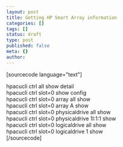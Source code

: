 ```yaml
---
layout: post
title: Getting HP Smart Array information
categories: []
tags: []
status: draft
type: post
published: false
meta: {}
author: 
---
```

<p>[sourcecode language="text"]</p>
<p>hpacucli ctrl all show detail<br />
hpacucli ctrl slot=0 show config<br />
hpacucli ctrl slot=0 array all show<br />
hpacucli ctrl slot=0 array A show<br />
hpacucli ctrl slot=0 physicaldrive all show<br />
hpacucli ctrl slot=0 physicaldrive 1I:1:1 show<br />
hpacucli ctrl slot=0 logicaldrive all show<br />
hpacucli ctrl slot=0 logicaldrive 1 show<br />
[/sourcecode]</p>
